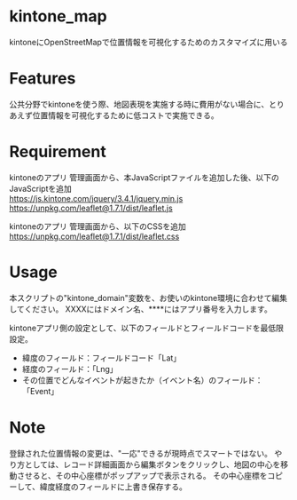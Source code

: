 # kintone_map

kintoneにOpenStreetMapで位置情報を可視化するためのカスタマイズに用いる

# Features

公共分野でkintoneを使う際、地図表現を実施する時に費用がない場合に、とりあえず位置情報を可視化するために低コストで実施できる。

# Requirement

kintoneのアプリ 管理画面から、本JavaScriptファイルを追加した後、以下のJavaScriptを追加  
https://js.kintone.com/jquery/3.4.1/jquery.min.js  
https://unpkg.com/leaflet@1.7.1/dist/leaflet.js  

kintoneのアプリ 管理画面から、以下のCSSを追加  
https://unpkg.com/leaflet@1.7.1/dist/leaflet.css

# Usage

本スクリプトの"kintone_domain"変数を、お使いのkintone環境に合わせて編集してください。
XXXXにはドメイン名、****にはアプリ番号を入力します。

kintoneアプリ側の設定として、以下のフィールドとフィールドコードを最低限設定。
* 緯度のフィールド：フィールドコード「Lat」
* 経度のフィールド：「Lng」
* その位置でどんなイベントが起きたか（イベント名）のフィールド：「Event」

# Note

登録された位置情報の変更は、"一応"できるが現時点でスマートではない。
やり方としては、レコード詳細画面から編集ボタンをクリックし、地図の中心を移動させると、その中心座標がポップアップで表示される。
その中心座標をコピーして、緯度経度のフィールドに上書き保存する。
